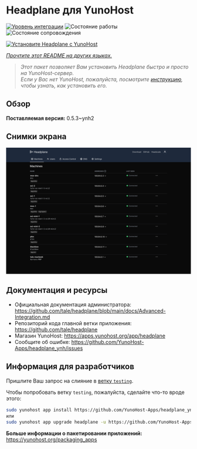 <!--
Важно: этот README был автоматически сгенерирован <https://github.com/YunoHost/apps/tree/master/tools/readme_generator>
Он НЕ ДОЛЖЕН редактироваться вручную.
-->

# Headplane для YunoHost

[![Уровень интеграции](https://apps.yunohost.org/badge/integration/headplane)](https://ci-apps.yunohost.org/ci/apps/headplane/)
![Состояние работы](https://apps.yunohost.org/badge/state/headplane)
![Состояние сопровождения](https://apps.yunohost.org/badge/maintained/headplane)

[![Установите Headplane с YunoHost](https://install-app.yunohost.org/install-with-yunohost.svg)](https://install-app.yunohost.org/?app=headplane)

*[Прочтите этот README на других языках.](./ALL_README.md)*

> *Этот пакет позволяет Вам установить Headplane быстро и просто на YunoHost-сервер.*  
> *Если у Вас нет YunoHost, пожалуйста, посмотрите [инструкцию](https://yunohost.org/install), чтобы узнать, как установить его.*

## Обзор



**Поставляемая версия:** 0.5.3~ynh2

## Снимки экрана

![Снимок экрана Headplane](./doc/screenshots/screenshot.png)

## Документация и ресурсы

- Официальная документация администратора: <https://github.com/tale/headplane/blob/main/docs/Advanced-Integration.md>
- Репозиторий кода главной ветки приложения: <https://github.com/tale/headplane>
- Магазин YunoHost: <https://apps.yunohost.org/app/headplane>
- Сообщите об ошибке: <https://github.com/YunoHost-Apps/headplane_ynh/issues>

## Информация для разработчиков

Пришлите Ваш запрос на слияние в [ветку `testing`](https://github.com/YunoHost-Apps/headplane_ynh/tree/testing).

Чтобы попробовать ветку `testing`, пожалуйста, сделайте что-то вроде этого:

```bash
sudo yunohost app install https://github.com/YunoHost-Apps/headplane_ynh/tree/testing --debug
или
sudo yunohost app upgrade headplane -u https://github.com/YunoHost-Apps/headplane_ynh/tree/testing --debug
```

**Больше информации о пакетировании приложений:** <https://yunohost.org/packaging_apps>
